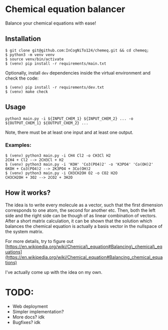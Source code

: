 # Chemical equation balancer

Balance your chemical equations with ease!

## Installation
```
$ git clone git@github.com:InCogNiTo124/chemeq.git && cd chemeq;
$ python3 -m venv venv
$ source venv/bin/activate
$ (venv) pip install -r requirements/main.txt
```

Optionally, install `dev` dependencies inside the virtual environment and check the code:
```
$ (venv) pip install -r requirements/dev.txt
$ (venv) make check
```

## Usage
```
python3 main.py -i ${INPUT_CHEM_1} ${INPUT_CHEM_2} ... -o ${OUTPUT_CHEM_1} ${OUTPUT_CHEM_2} ...
```
Note, there must be at least one input and at least one output.

### Examples:
```
$ (venv) python3 main.py -i CH4 Cl2 -o CH3Cl H2
2CH4 + Cl2 --> 2CH3Cl + H2
$ (venv) python3 main.py -i 'KOH' 'Co3(PO4)2' -o 'K3PO4' 'Co(OH)2'
6KOH + Co3(PO4)2 --> 2K3PO4 + 3Co(OH)2
$ (venv) python3 main.py -i CH3CH2OH O2 -o CO2 H2O
CH3CH2OH + 3O2 --> 2CO2 + 3H2O
```

## How it works?
The idea is to write every molecule as a vector, such that the first dimension corresponds to one atom, the second for another etc. Then, both the left side and the right side can be though of as linear combination of vectors.
After a short matrix calculation, it can be shown that the solution which balances the chemical equation is actually a basis vector in the nullspace of the system matrix.

For more details, try to figure out [https://en.wikipedia.org/wiki/Chemical\_equation#Balancing\_chemical\_equations](https://en.wikipedia.org/wiki/Chemical_equation#Balancing_chemical_equations)

I've actually come up with the idea on my own.

# TODO:
- Web deployment
- Simpler implementation?
- More docs? idk
- Bugfixes? idk
